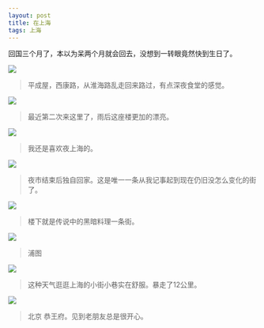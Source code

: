 ```yaml
---
layout: post
title: 在上海
tags: 上海
---
```


回国三个月了，本以为呆两个月就会回去，没想到一转眼竟然快到生日了。

[![](https://c1.staticflickr.com/1/382/18805753194_10f485f3fb_c.jpg)](https://www.flickr.com/photos/ztpala/18805753194)

> 平成屋，西康路，从淮海路乱走回来路过，有点深夜食堂的感觉。

[![](https://c4.staticflickr.com/4/3703/19383389515_dbe623fbb7_c.jpg)](https://www.flickr.com/photos/ztpala/19383389515)

> 最近第二次来这里了，雨后这座楼更加的漂亮。

[![](https://c1.staticflickr.com/1/391/18762365963_394a2fe2b7_c.jpg)](https://www.flickr.com/photos/ztpala/18762365963)

> 我还是喜欢夜上海的。

[![](https://c4.staticflickr.com/1/305/19196816419_7fb60429fe_h.jpg)](https://www.flickr.com/photos/ztpala/19196816419)

> 夜市结束后独自回家。这是唯一一条从我记事起到现在仍旧没怎么变化的街了。

[![](https://c5.staticflickr.com/1/474/19357165236_a04db19722_c.jpg)](https://www.flickr.com/photos/ztpala/19357165236)

> 楼下就是传说中的黑暗料理一条街。

[![](https://c1.staticflickr.com/1/435/19383041745_b836668389_c.jpg)](https://www.flickr.com/photos/ztpala/19383041745)

> 浦图

[![](https://c1.staticflickr.com/1/497/19195470668_38e59ac34e_c.jpg)](https://www.flickr.com/photos/ztpala/19195470668)

> 这种天气逛逛上海的小街小巷实在舒服。暴走了12公里。

[![](https://c1.staticflickr.com/1/320/19197558289_f6c6843b8b_c.jpg)](https://www.flickr.com/photos/ztpala/19197558289)

> 北京 恭王府。见到老朋友总是很开心。

